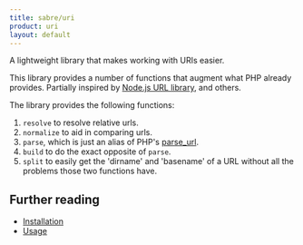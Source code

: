 ```yaml
---
title: sabre/uri
product: uri 
layout: default
---
```


A lightweight library that makes working with URIs easier.

This library provides a number of functions that augment what PHP already
provides. Partially inspired by [Node.js URL library][1], and others.

The library provides the following functions:

1. `resolve` to resolve relative urls.
2. `normalize` to aid in comparing urls.
3. `parse`, which is just an alias of PHP's [parse_url][2]. 
4. `build` to do the exact opposite of `parse`.
5. `split` to easily get the 'dirname' and 'basename' of a URL without all the
   problems those two functions have.

Further reading
---------------

* [Installation][3]
* [Usage][4]

[1]: http://nodejs.org/api/url.html
[2]: http://php.net/manual/en/function.parse-url.php
[3]: /uri/install/
[4]: /uri/usage/
